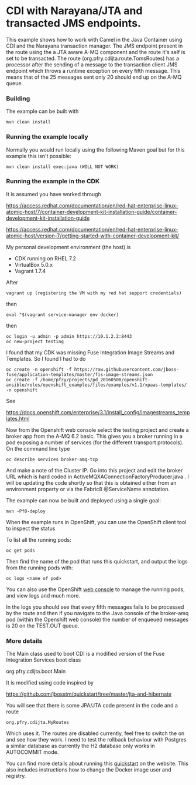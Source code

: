 # CDI with Narayana/JTA and transacted JMS endpoints.

This example shows how to work with Camel in the Java Container using CDI and the Narayana transaction manager. The JMS endpoint present in the route using the a JTA aware A-MQ component and the route it's self is set to be transacted. The route (org.pfry.cdijta.route.TomsRoutes) has a processor after the sending of a message to the transaction client JMS endpoint which throws a runtime exception on every fifth message. This means that of the 25 messages sent only 20 should end up on the A-MQ queue.

### Building

The example can be built with

    mvn clean install

### Running the example locally

Normally you would run locally using the following Maven goal but for this example this isn't possible:

    mvn clean install exec:java (WILL NOT WORK)


### Running the example in the CDK

It is assumed you have worked through

https://access.redhat.com/documentation/en/red-hat-enterprise-linux-atomic-host/7/container-development-kit-installation-guide/container-development-kit-installation-guide

https://access.redhat.com/documentation/en/red-hat-enterprise-linux-atomic-host/version-7/getting-started-with-container-development-kit/

My personal development environment (the host) is

* CDK running on RHEL 7.2
* VirtualBox 5.0.x
* Vagrant 1.7.4

After 

    vagrant up (registering the VM with my red hat support credentials)

then

    eval "$(vagrant service-manager env docker)

then

    oc login -u admin -p admin https://10.1.2.2:8443
    oc new-project testing

I found that my CDK was missing Fuse Integration Image Streams and Templates. So I found I had to do

    oc create -n openshift -f https://raw.githubusercontent.com/jboss-fuse/application-templates/master/fis-image-streams.json
    oc create -f /home/pfry/projects/pd_20160508/openshift-ansible/roles/openshift_examples/files/examples/v1.1/xpaas-templates/ -n openshift

See

https://docs.openshift.com/enterprise/3.1/install_config/imagestreams_templates.html

Now from the Openshift web console select the testing project and create a broker app from the A-MQ 6.2 basic. This gives you a broker running in a pod exposing a number of services (for the different transport protocols). On the command line type

    oc describe services broker-amq-tcp 

And make a note of the Cluster IP. Go into this project and edit the broker URL which is hard coded in ActiveMQXAConnectionFactoryProducer.java . I will be updating the code shortly so that this is obtained either from an environment property or via the Fabric8 @ServiceName annotation.

The example can now be built and deployed using a single goal:

    mvn -Pf8-deploy

When the example runs in OpenShift, you can use the OpenShift client tool to inspect the status

To list all the running pods:

    oc get pods

Then find the name of the pod that runs this quickstart, and output the logs from the running pods with:

    oc logs <name of pod>

You can also use the OpenShift [web console](https://docs.openshift.com/enterprise/3.1/getting_started/developers/developers_console.html#tutorial-video) to manage the
running pods, and view logs and much more.

In the logs you should see that every fifth messages fails to be processed by the route and then if you navigate to the Java console of the broker-amq pod (within the Openshift web console) the number of enqueued messages is 20 on the TEST.OUT queue.


### More details

The Main class used to boot CDI is a modified version of the Fuse Integration Services boot class 

org.pfry.cdijta.boot.Main

It is modified using code inspired by

https://github.com/jbosstm/quickstart/tree/master/jta-and-hibernate

You will see that there is some JPA/JTA code present in the code and a route

    org.pfry.cdijta.MyRoutes 

Which uses it. The routes are disabled currently, feel free to switch the on and see how they work. I need to test the rollback behaviour with Postgres a similar database as currently the H2 database only works in AUTOCOMMIT mode.

You can find more details about running this [quickstart](http://fabric8.io/guide/quickstarts/running.html) on the website. This also includes instructions how to change the Docker image user and registry.

